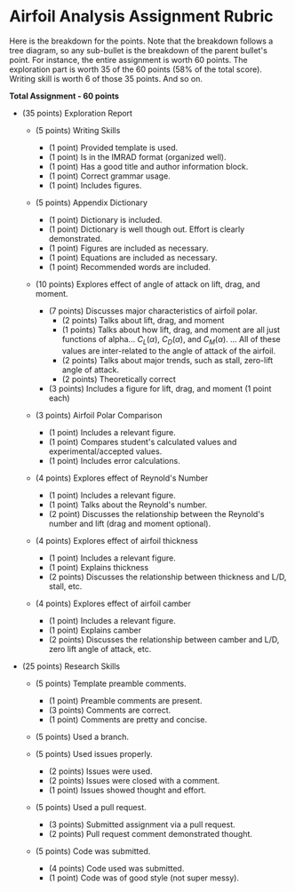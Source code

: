 # Airfoil Analysis Assignment Rubric

Here is the breakdown for the points.  Note that the breakdown follows a tree diagram, so any sub-bullet is the breakdown of the parent bullet's point. For instance, the entire assignment is worth 60 points. The exploration part is worth 35 of the 60 points (58\% of the total score). Writing skill is worth 6 of those 35 points. And so on.



**Total Assignment - 60 points**

- (35 points) Exploration Report
    - (5 points) Writing Skills
        - (1 point) Provided template is used.
        - (1 point) Is in the IMRAD format (organized well).
        - (1 point) Has a good title and author information block.
        - (1 point) Correct grammar usage.
        - (1 point) Includes figures.

    - (5 points) Appendix Dictionary
        - (1 point) Dictionary is included.
        - (1 point) Dictionary is well though out. Effort is clearly demonstrated.
        - (1 point) Figures are included as necessary.
        - (1 point) Equations are included as necessary.
        - (1 point) Recommended words are included.

    - (10 points) Explores effect of angle of attack on lift, drag, and moment.
        - (7 points) Discusses major characteristics of airfoil polar.
            - (2 points) Talks about lift, drag, and moment
            - (1 points) Talks about how lift, drag, and moment are all just functions of alpha... $C_L(\alpha)$, $C_D(\alpha)$, and $C_M(\alpha)$. ... All of these values are inter-related to the angle of attack of the airfoil.
            - (2 points) Talks about major trends, such as stall, zero-lift angle of attack.
            - (2 points) Theoretically correct
        - (3 points) Includes a figure for lift, drag, and moment (1 point each)

    - (3 points) Airfoil Polar Comparison
        - (1 point) Includes a relevant figure.
        - (1 point) Compares student's calculated values and experimental/accepted values.
        - (1 point) Includes error calculations.

    - (4 points) Explores effect of Reynold's Number
        - (1 point) Includes a relevant figure.
        - (1 point) Talks about the Reynold's number.
        - (2 point) Discusses the relationship between the Reynold's number and lift (drag and moment optional).

    - (4 points) Explores effect of airfoil thickness
        - (1 point) Includes a relevant figure.
        - (1 point) Explains thickness
        - (2 points) Discusses the relationship between thickness and L/D, stall, etc.

    - (4 points) Explores effect of airfoil camber
        - (1 point) Includes a relevant figure.
        - (1 point) Explains camber
        - (2 points) Discusses the relationship between camber and L/D, zero lift angle of attack, etc.


- (25 points) Research Skills
    - (5 points) Template preamble comments.
        - (1 point) Preamble comments are present.
        - (3 points) Comments are correct.
        - (1 point) Comments are pretty and concise.

    - (5 points) Used a branch.

    - (5 points) Used issues properly.
        - (2 points) Issues were used.
        - (2 points) Issues were closed with a comment.
        - (1 point) Issues showed thought and effort.

    - (5 points) Used a pull request.
        - (3 points) Submitted assignment via a pull request.
        - (2 points) Pull request comment demonstrated thought.

    - (5 points) Code was submitted.
        - (4 points) Code used was submitted.
        - (1 point) Code was of good style (not super messy).
